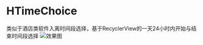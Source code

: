 # HTimeChoice
类似于酒店类软件入离时间段选择，基于RecyclerView的一天24小时内开始与结束时间段选择
![效果图](http://upload-images.jianshu.io/upload_images/7077845-479394a0da2de5e5.gif?imageMogr2/auto-orient/strip%7CimageView2/2/w/1080/q/50)
